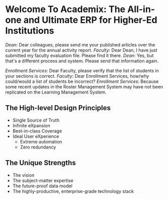 # Welcome To Academix: The All-in-one and Ultimate ERP for Higher-Ed Institutions
*Dean*: Dear colleagues, please send me your published articles over the current year for the annual activity report. *Faculty*: Dear Dean, I have just submitted my faculty evaluation file. Please find it there. *Dean*: Yes, but that's a different process and system. Please send that information again.

*Enrollment Services*: Dear Faculty, please verify that the list of students in your sections is correct. *Faculty*: Dear Enrollment Services, how/why could/would a list of students be incorrect? *Enrollment Services*: Because some recent updates in the Roster Management System may have not been replicated on the Learning Management System.

## The High-level Design Principles
- Single Source of Truth
- Infinite eXpansion
- Best-in-class Coverage
- Ideal User eXperience
  - Extreme automation
  - Zero redundancy

## The Unique Strengths
- The vision
- The subject-matter expertise
- The future-proof data model
- The highly-productive, enterprise-grade technology stack
